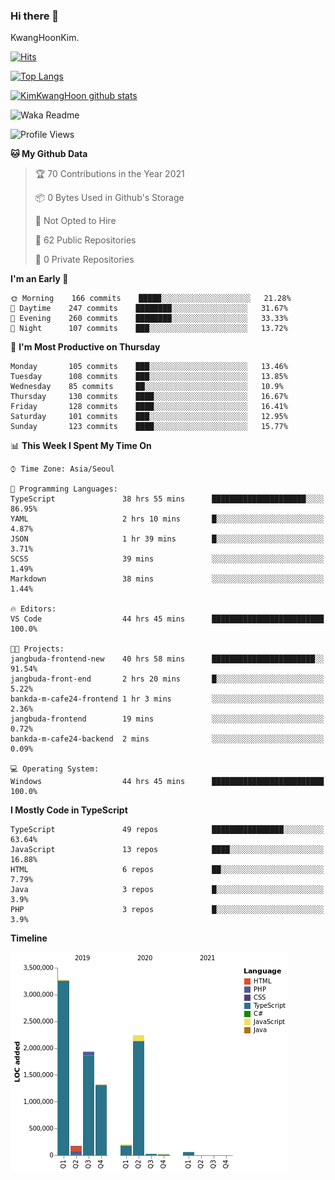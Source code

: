 ### Hi there 👋

KwangHoonKim.

[![Hits](https://hits.seeyoufarm.com/api/count/incr/badge.svg?url=https%3A%2F%2Fgithub.com%2Frhkdgns95)](https://hits.seeyoufarm.com)  

[![Top Langs](https://github-readme-stats.vercel.app/api/top-langs/?username=rhkdgns95&layout=compact)](https://github.com/anuraghazra/github-readme-stats)   

[![KimKwangHoon github stats](https://github-readme-stats.vercel.app/api?username=rhkdgns95&show_icons=true)](https://github.com/anuraghazra/github-readme-stats)  


<!--
**rhkdgns95/rhkdgns95** is a ✨ _special_ ✨ repository because its `README.md` (this file) appears on your GitHub profile.

Here are some ideas to get you started:

- 🔭 I’m currently working on ...
- 🌱 I’m currently learning ...
- 👯 I’m looking to collaborate on ...
- 🤔 I’m looking for help with ...
- 💬 Ask me about ...
- 📫 How to reach me: ...
- 😄 Pronouns: ...
- ⚡ Fun fact: ...
-->



![Waka Readme](https://github.com/rhkdgns95/rhkdgns95/workflows/Waka%20Readme/badge.svg)
<!--START_SECTION:waka-->
![Profile Views](http://img.shields.io/badge/Profile%20Views-3-blue)

**🐱 My Github Data** 

> 🏆 70 Contributions in the Year 2021
 > 
> 📦 0 Bytes Used in Github's Storage 
 > 
> 🚫 Not Opted to Hire
 > 
> 📜 62 Public Repositories 
 > 
> 🔑 0 Private Repositories  
 > 
**I'm an Early 🐤** 

```text
🌞 Morning    166 commits    █████░░░░░░░░░░░░░░░░░░░░   21.28% 
🌆 Daytime    247 commits    ████████░░░░░░░░░░░░░░░░░   31.67% 
🌃 Evening    260 commits    ████████░░░░░░░░░░░░░░░░░   33.33% 
🌙 Night      107 commits    ███░░░░░░░░░░░░░░░░░░░░░░   13.72%

```
📅 **I'm Most Productive on Thursday** 

```text
Monday       105 commits    ███░░░░░░░░░░░░░░░░░░░░░░   13.46% 
Tuesday      108 commits    ███░░░░░░░░░░░░░░░░░░░░░░   13.85% 
Wednesday    85 commits     ██░░░░░░░░░░░░░░░░░░░░░░░   10.9% 
Thursday     130 commits    ████░░░░░░░░░░░░░░░░░░░░░   16.67% 
Friday       128 commits    ████░░░░░░░░░░░░░░░░░░░░░   16.41% 
Saturday     101 commits    ███░░░░░░░░░░░░░░░░░░░░░░   12.95% 
Sunday       123 commits    ████░░░░░░░░░░░░░░░░░░░░░   15.77%

```


📊 **This Week I Spent My Time On** 

```text
⌚︎ Time Zone: Asia/Seoul

💬 Programming Languages: 
TypeScript               38 hrs 55 mins      █████████████████████░░░░   86.95% 
YAML                     2 hrs 10 mins       █░░░░░░░░░░░░░░░░░░░░░░░░   4.87% 
JSON                     1 hr 39 mins        █░░░░░░░░░░░░░░░░░░░░░░░░   3.71% 
SCSS                     39 mins             ░░░░░░░░░░░░░░░░░░░░░░░░░   1.49% 
Markdown                 38 mins             ░░░░░░░░░░░░░░░░░░░░░░░░░   1.44%

🔥 Editors: 
VS Code                  44 hrs 45 mins      █████████████████████████   100.0%

🐱‍💻 Projects: 
jangbuda-frontend-new    40 hrs 58 mins      ███████████████████████░░   91.54% 
jangbuda-front-end       2 hrs 20 mins       █░░░░░░░░░░░░░░░░░░░░░░░░   5.22% 
bankda-m-cafe24-frontend 1 hr 3 mins         ░░░░░░░░░░░░░░░░░░░░░░░░░   2.36% 
jangbuda-frontend        19 mins             ░░░░░░░░░░░░░░░░░░░░░░░░░   0.72% 
bankda-m-cafe24-backend  2 mins              ░░░░░░░░░░░░░░░░░░░░░░░░░   0.09%

💻 Operating System: 
Windows                  44 hrs 45 mins      █████████████████████████   100.0%

```

**I Mostly Code in TypeScript** 

```text
TypeScript               49 repos            ████████████████░░░░░░░░░   63.64% 
JavaScript               13 repos            ████░░░░░░░░░░░░░░░░░░░░░   16.88% 
HTML                     6 repos             ██░░░░░░░░░░░░░░░░░░░░░░░   7.79% 
Java                     3 repos             █░░░░░░░░░░░░░░░░░░░░░░░░   3.9% 
PHP                      3 repos             █░░░░░░░░░░░░░░░░░░░░░░░░   3.9%

```


**Timeline**

![Chart not found](https://raw.githubusercontent.com/rhkdgns95/rhkdgns95/master/charts/bar_graph.png) 


<!--END_SECTION:waka-->
